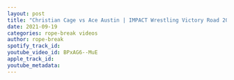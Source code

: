 ```yaml
---
layout: post
title: "Christian Cage vs Ace Austin | IMPACT Wrestling Victory Road 2021 Highlights"
date: 2021-09-19
categories: rope-break videos
author: rope-break
spotify_track_id: 
youtube_video_id: BPxAG6--MuE
apple_track_id: 
youtube_metadata: 
---
```

